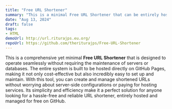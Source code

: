 ```yaml
---
title: "Free URL Shortener"
summary: "This is a minimal Free URL Shortener that can be entirely hosted on GitHub pages."
date: "Aug 13, 2024"
draft: false
tags:
- HTML
demoUrl: http://url.riturajps.eu.org/
repoUrl: https://github.com/theriturajps/Free-URL-Shortener
---
```


This is a comprehensive yet minimal **Free URL Shortener** that is designed to operate seamlessly without requiring the maintenance of servers or databases. The entire system is built to be hosted directly on GitHub Pages, making it not only cost-effective but also incredibly easy to set up and maintain. With this tool, you can create and manage shortened URLs without worrying about server-side configurations or paying for hosting services. Its simplicity and efficiency make it a perfect solution for anyone looking for a hassle-free and reliable URL shortener, entirely hosted and managed for free on GitHub.

